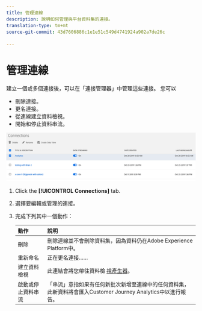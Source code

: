 ```yaml
---
title: 管理連線
description: 說明如何管理與平台資料集的連接。
translation-type: tm+mt
source-git-commit: 43d7606886c1e1e51c549d4741924a902a7de26c

---
```



# 管理連線

建立一個或多個連接後，可以在「連接管理器」中管理這些連接。 您可以

* 刪除連接。
* 更名連接。
* 從連線建立資料檢視。
* 開始和停止資料串流。

![連接管理器](assets/connections-manager.png)

1. Click the **[!UICONTROL Connections]** tab.

2. 選擇要編輯或管理的連接。

3. 完成下列其中一個動作：

   | 動作 | 說明 |
   |---|---|
   | 刪除 | 刪除連線並不會刪除資料集，因為資料仍在Adobe Experience Platform中。 |
   | 重新命名 | 正在更名連接…… |
   | 建立資料檢視 | 此連結會將您帶往資料檢 [視產生器](/help/data-views/create-dataview.md)。 |
   | 啟動或停止資料串流 | 「串流」意指如果有任何新批次新增至連線中的任何資料集，此新資料將會匯入Customer Journey Analytics中以進行報告。 |



